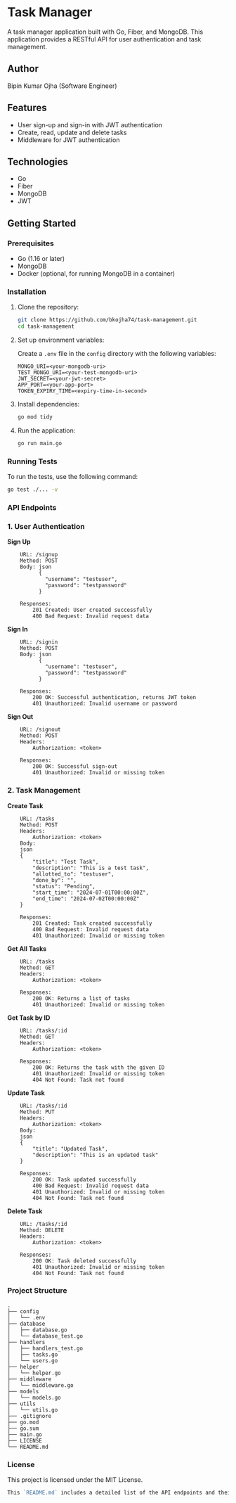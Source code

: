 # Task Manager

A task manager application built with Go, Fiber, and MongoDB. This application provides a RESTful API for user authentication and task management.

## Author

Bipin Kumar Ojha (Software Engineer)

## Features

- User sign-up and sign-in with JWT authentication
- Create, read, update and delete tasks
- Middleware for JWT authentication

## Technologies

- Go
- Fiber
- MongoDB
- JWT

## Getting Started

### Prerequisites

- Go (1.16 or later)
- MongoDB
- Docker (optional, for running MongoDB in a container)

### Installation

1. Clone the repository:

    ```sh
    git clone https://github.com/bkojha74/task-management.git
    cd task-management
    ```

2. Set up environment variables:

    Create a `.env` file in the `config` directory with the following variables:

    ```env
    MONGO_URI=<your-mongodb-uri>
    TEST_MONGO_URI=<your-test-mongodb-uri>
    JWT_SECRET=<your-jwt-secret>
    APP_PORT=<your-app-port>
    TOKEN_EXPIRY_TIME=<expiry-time-in-second>
    ```

3. Install dependencies:

    ```sh
    go mod tidy
    ```

4. Run the application:

    ```sh
    go run main.go
    ```

### Running Tests

To run the tests, use the following command:

```sh
go test ./... -v
```
### API Endpoints
### 1. User Authentication
**Sign Up**
```
    URL: /signup
    Method: POST
    Body: json
          {
            "username": "testuser",
            "password": "testpassword"
          }

    Responses:
        201 Created: User created successfully
        400 Bad Request: Invalid request data
```
**Sign In**
```
    URL: /signin
    Method: POST
    Body: json
          {
            "username": "testuser",
            "password": "testpassword"
          }

    Responses:
        200 OK: Successful authentication, returns JWT token
        401 Unauthorized: Invalid username or password
```
**Sign Out**
```
    URL: /signout
    Method: POST
    Headers: 
        Authorization: <token>

    Responses:
        200 OK: Successful sign-out
        401 Unauthorized: Invalid or missing token
```
### 2. Task Management
**Create Task**
```
    URL: /tasks
    Method: POST
    Headers:
        Authorization: <token>
    Body:
    json
    {
        "title": "Test Task",
        "description": "This is a test task",
        "allotted_to": "testuser",
        "done_by": "",
        "status": "Pending",
        "start_time": "2024-07-01T00:00:00Z",
        "end_time": "2024-07-02T00:00:00Z"
    }

    Responses:
        201 Created: Task created successfully
        400 Bad Request: Invalid request data
        401 Unauthorized: Invalid or missing token
```
**Get All Tasks**
```
    URL: /tasks
    Method: GET
    Headers:
        Authorization: <token>

    Responses:
        200 OK: Returns a list of tasks
        401 Unauthorized: Invalid or missing token
```
**Get Task by ID**
```
    URL: /tasks/:id
    Method: GET
    Headers:
        Authorization: <token>

    Responses:
        200 OK: Returns the task with the given ID
        401 Unauthorized: Invalid or missing token
        404 Not Found: Task not found
```
**Update Task**
```
    URL: /tasks/:id
    Method: PUT
    Headers:
        Authorization: <token>
    Body:
    json
    {
        "title": "Updated Task",
        "description": "This is an updated task"
    }

    Responses:
        200 OK: Task updated successfully
        400 Bad Request: Invalid request data
        401 Unauthorized: Invalid or missing token
        404 Not Found: Task not found
```
**Delete Task**
```
    URL: /tasks/:id
    Method: DELETE
    Headers:
        Authorization: <token>

    Responses:
        200 OK: Task deleted successfully
        401 Unauthorized: Invalid or missing token
        404 Not Found: Task not found
```
### Project Structure

```
.
├── config
│   └── .env
├── database
│   ├── database.go
│   └── database_test.go
├── handlers
│   ├── handlers_test.go
│   ├── tasks.go
│   └── users.go
├── helper
│   └── helper.go
├── middleware
│   └── middleware.go
├── models
│   └── models.go
├── utils
│   └── utils.go
├── .gitignore
├── go.mod
├── go.sum
├── main.go
├── LICENSE
└── README.md
```

### License

This project is licensed under the MIT License.

```go
This `README.md` includes a detailed list of the API endpoints and their usage, as well as the project structure. Make sure to replace placeholder values like `<your-mongodb-uri>` and `<your-jwt-secret>` with actual values relevant to your setup.
```